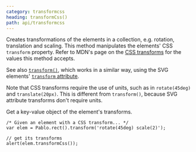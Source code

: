 ```yaml
---
category: transformcss
heading: transformCss()
path: api/transformcss
---
```


Creates transformations of the elements in a collection, e.g. rotation, translation and scaling. This method manipulates the elements' CSS `transform` property. Refer to MDN's page on the [CSS transforms](https://developer.mozilla.org/docs/Web/CSS/transform) for the values this method accepts.

See also [`transform()`](/api/transform/), which works in a similar way, using the SVG elements' [`transform` attribute](https://developer.mozilla.org/docs/SVG/Attribute/transform).

Note that CSS transforms require the use of units, such as in `rotate(45deg)` and `translate(20px)`. This is different from `transform()`, because SVG attribute transforms don't require units.


Get a key-value object of the element's transforms.

    /* Given an element with a CSS transform... */
    var elem = Pablo.rect().transform('rotate(45deg) scale(2)');

    // get its transforms
    alert(elem.transformCss());


